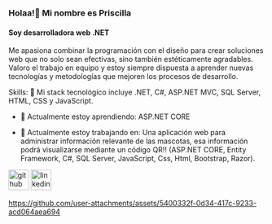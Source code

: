 ### Holaa!👋 Mi nombre es Priscilla
#### Soy desarrolladora web  .NET
Me apasiona combinar la programación con el diseño para crear soluciones web que no solo sean efectivas, sino también estéticamente agradables. Valoro el trabajo en equipo y estoy siempre dispuesta a aprender nuevas tecnologías y metodologías que mejoren los procesos de desarrollo.

Skills: 🌱 Mi stack tecnológico incluye .NET, C#, ASP.NET MVC, SQL Server, HTML, CSS y JavaScript.


  
- 🌱 Actualmente estoy aprendiendo: ASP.NET CORE

- 🔭 Actualmente estoy trabajando en: Una aplicación web para administrar información relevante de las mascotas, esa información podrá visualizarse mediante un código QR!! (ASP.NET CORE, Entity Framework, C#,
     SQL Server, JavaScript, Css, Html, Bootstrap, Razor).

[<img src='https://cdn.jsdelivr.net/npm/simple-icons@3.0.1/icons/github.svg' alt='github' height='40'>](https://github.com/Undefined2624)  [<img src='https://cdn.jsdelivr.net/npm/simple-icons@3.0.1/icons/linkedin.svg' alt='linkedin' height='40'>](https://www.linkedin.com/in/PriscillaCabaasVega/)  


https://github.com/user-attachments/assets/5400332f-0d34-417c-9233-acd064aea694











